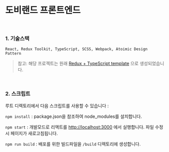 # 도비랜드 프론트엔드

<br>

### 1. 기술스택
```plaintext
React, Redux Toolkit, TypeScript, SCSS, Webpack, Atoimic Design Pattern
```
> 참고: 해당 프로젝트는 원래 [Redux + TypeScript template](https://redux-toolkit.js.org/introduction/getting-started#using-create-react-app) 으로 생성되었습니다.

<br>

### 2. 스크립트

루트 디렉토리에서 다음 스크립트를 사용할 수 있습니다 :

`npm install` :  package.json을 참조하여 node_modules를 설치합니다.

`npm start` : 개발모드로 리액트를 [http://localhost:3000](http://localhost:3000) 에서 실행합니다. 파일 수정시 페이지가 새로고침됩니다.

`npm run build` : 배포를 위한 빌드파일을 `/build` 디렉토리에 생성합니다.

<br>